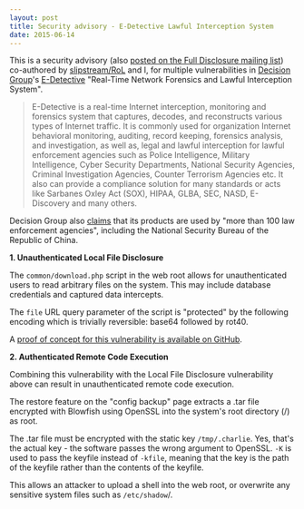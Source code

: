 ```yaml
---
layout: post
title: Security advisory - E-Detective Lawful Interception System
date: 2015-06-14
---
```


This is a security advisory (also [posted on the Full Disclosure mailing list](http://seclists.org/fulldisclosure/2015/Jun/42)) co-authored by [slipstream/RoL](https://twitter.com/TheWack0lian) and I, for multiple vulnerabilities in [Decision Group](http://www.edecision4u.com/index.html)'s [E-Detective](http://www.edecision4u.com/E-DETECTIVE.html) "Real-Time Network Forensics and Lawful Interception System".

>E-Detective is a real-time Internet interception, monitoring and forensics system that captures, decodes, and reconstructs various types of Internet traffic. It is commonly used for organization Internet behavioral monitoring, auditing, record keeping, forensics analysis, and investigation, as well as, legal and lawful interception for lawful enforcement agencies such as Police Intelligence, Military Intelligence, Cyber Security Departments, National Security Agencies, Criminal Investigation Agencies, Counter Terrorism Agencies etc. It also can provide a compliance solution for many standards or acts like Sarbanes Oxley Act (SOX), HIPAA, GLBA, SEC, NASD, E-Discovery and many others.

Decision Group also [claims](http://www.edecision4u.com/HTTPS-SSL.html) that its products are used by "more than 100 law enforcement agencies", including the National Security Bureau of the Republic of China.

**1. Unauthenticated Local File Disclosure**

The `common/download.php` script in the web root allows for unauthenticated users to read arbitrary files on the system. This may include database credentials and captured data intercepts.

The `file` URL query parameter of the script is "protected" by the following encoding which is trivially reversible: base64 followed by rot40.

A [proof of concept for this vulnerability is available on GitHub](https://github.com/musalbas/edetective-poc/blob/master/pwned-detective.py).

**2. Authenticated Remote Code Execution**

Combining this vulnerability with the Local File Disclosure vulnerability above can result in unauthenticated remote code execution.

The restore feature on the "config backup" page extracts a .tar file encrypted with Blowfish using OpenSSL into the system's root directory (/) as root.

The .tar file must be encrypted with the static key `/tmp/.charlie`. Yes, that's the actual key - the software passes the wrong argument to OpenSSL. `-K` is used to pass the keyfile instead of `-kfile`, meaning that the key is the path of the keyfile rather than the contents of the keyfile.

This allows an attacker to upload a shell into the web root, or overwrite any sensitive system files such as `/etc/shadow`/.
